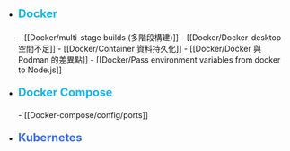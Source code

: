 - <p style="font-size: 20px; font-weight: bold; color: #0db7ed;">Docker</p>
	- [[Docker/multi-stage builds (多階段構建)]]
	- [[Docker/Docker-desktop 空間不足]]
	- [[Docker/Container 資料持久化]]
	- [[Docker/Docker 與 Podman 的差異點]]
	- [[Docker/Pass environment variables from docker to Node.js]]
- <p style="font-size: 20px; font-weight: bold; color: #0db7ed;">Docker Compose</p>
	- [[Docker-compose/config/ports]]
- <p style="font-size: 20px; font-weight: bold; color: #3970e4;">Kubernetes</p>
